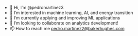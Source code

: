 - 👋 Hi, I’m @pedromartinez3
- 👀 I’m interested in machine learning, AI, and energy transition
- 🌱 I’m currently applying and improving ML applications
- 💞️ I’m looking to collaborate on analytics development!
- 📫 How to reach me pedro.martinez2@bakerhughes.com

<!---
pedromartinez3/pedromartinez3 is a ✨ special ✨ repository because its `README.md` (this file) appears on your GitHub profile.
You can click the Preview link to take a look at your changes.
--->
